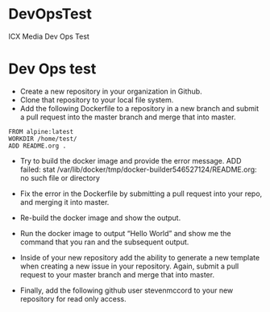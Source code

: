 # DevOpsTest
ICX Media Dev Ops Test
# Dev Ops test

+ Create a new repository in your organization in Github.
+ Clone that repository to your local file system.
+ Add the following Dockerfile to a repository in a new branch and submit a pull request
into the master branch and merge that into master.

```
FROM alpine:latest
WORKDIR /home/test/
ADD README.org .
```

+ Try to build the docker image and provide the error message.
ADD failed: stat /var/lib/docker/tmp/docker-builder546527124/README.org: no such file or directory

- Fix the error in the Dockerfile by submitting a pull request into your repo, and merging it
into master.

- Re-build the docker image and show the output.

- Run the docker image to output “Hello World” and show me the command that you ran
and the subsequent output.

- Inside of your new repository add the ability to generate a new template when creating a
new issue in your repository. Again, submit a pull request to your master branch and
merge that into master.

- Finally, add the following github user stevenmccord​ to your new repository for read only access.

